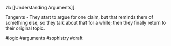 Из [[Understanding Arguments]].

Tangents - They start to argue for one claim, but that reminds them of something else, so they talk about that for a while; then they finally return to their original topic.

#logic #arguments #sophistry 
#draft